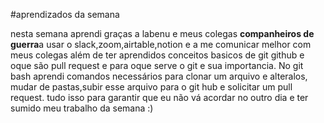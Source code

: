 #aprendizados da semana
 
   nesta semana aprendi graças a labenu e meus colegas **companheiros de guerra**a usar o slack,zoom,airtable,notion e a me comunicar melhor com meus colegas além de ter aprendidos conceitos basicos de git github e oque são pull request e para oque serve o git e sua importancia.
   No git bash aprendi comandos necessários para clonar um arquivo e alteralos, mudar de pastas,subir esse arquivo para o git hub e solicitar um pull request.
   tudo isso para garantir que eu não vá acordar no outro dia e ter sumido meu trabalho da semana :)